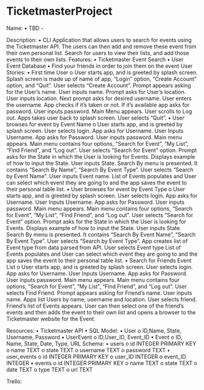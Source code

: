 # TicketmasterProject

Name:
•    TBD  -

Description:
•    CLI Application that allows users to search for events using the Ticketmaster API. The users can then add and remove these event from their own personal list. Search for users to view their lists, and add those events to their own lists.
Features:
•    Ticketmaster Event Search
•    User Event Database
•    Find your friends in order to join them on the event
User Stories:
•    First time User
o    User starts app, and is greeted by splash screen. Splash screen is made up of name of app, “Login” option, “Create Account” option, and “Quit”. User selects “Create Account”. Prompt appears asking for the User’s name. User inputs name. Prompt asks for User’s location. User inputs location. Next prompt asks for desired username. User enters the username. App checks if it’s taken or not. If it’s available app asks for password. User inputs password. Main Menu appears. User scrolls to Log out. Apps takes user back to splash screen. User selects “Quit”.
•    User browses for event by Event Name
o    User starts app, and is greeted by splash screen. User selects login. App asks for Username. User Inputs Username. App asks for Password. User inputs password. Main menu appears. Main menu contains four options, “Search for Event”, “My List”, “Find Friend”, and “Log out”. User selects “Search for Event” option. Prompt asks for the State in which the User is looking for Events. Displays example of how to input the State. User inputs State. Search By menu is presented. It contains “Search By Name”, “Search By Event Type”. User selects “Search by Event Name”. User inputs Event name. List of Events populates and User can select which event they are going to and the app saves the event to their personal table list. 
•    User browses for event by Event Type
o    User starts app, and is greeted by splash screen. User selects login. App asks for Username. User Inputs Username. App asks for Password. User inputs password. Main menu appears. Main menu contains four options, “Search for Event”, “My List”, “Find Friend”, and “Log out”. User selects “Search for Event” option. Prompt asks for the State in which the User is looking for Events. Displays example of how to input the State. User inputs State. Search By menu is presented. It contains “Search By Event Name”, “Search By Event Type”. User selects “Search by Event Type”. App creates list of Event type from data parsed from API. User selects Event type List of Events populates and User can select which event they are going to and the app saves the event to their personal table list. 
•    Search for Friends Event List
o    User starts app, and is greeted by splash screen. User selects login. App asks for Username. User Inputs Username. App asks for Password. User inputs password. Main menu appears. Main menu contains four options, “Search for Event”, “My List”, “Find Friend”, and “Log out”. User selects Find Friend. Prompt appears asking for Friend’s name. User inputs name. Apps list Users by name, username and location. User selects friend. Friend’s list of Events appears. User can then select one of the friend’s events and then adds the event to their own list and opens a browser to the Ticketmaster website for the Event.

Resources:
•    Ticketmaster API
•    SQL
Model:
•    User
o    ID,Name, State, Username, Password
•    UserEvent
o    ID,User_ID, Event_ID
•    Event
o    ID, Name, State, Date, Type, URL
Schema:
•    users
o    id INTEGER PRIMARY KEY
o    name TEXT
o    state TEXT
o    username TEXT
o    password TEXT
•    user_events
o    id INTEGER PRIMARY KEY
o    user_ID INTEGER
o    event_ID INTEGER
•    events
o    id INTEGER PRIMARY KEY
o    name TEXT
o    state TEXT
o    date TEXT
o    type TEXT
o    url TEXT


Trello:


